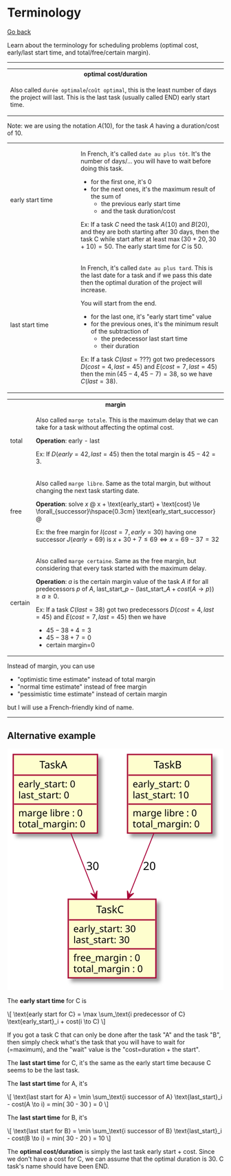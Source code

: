 # Terminology

[Go back](..#scheduling-problem)

Learn about the terminology for scheduling problems (optimal cost, early/last start time, and total/free/certain margin).

<hr class="sl">

<table class="table table-bordered table-striped border-dark">
<tr><th>optimal cost/duration</th></tr>
<tr><td>

Also called `durée optimale`/`coût optimal`, this is the least number of days the project will last. This is the last task (usually called END) early start time.
</td></tr></table>

Note: we are using the notation $A(10)$, for the task $A$ having a duration/cost of $10$.

<table class="table table-bordered table-striped border-dark">
<tr><td style="min-width: 150px;">early start time</td><td>

In French, it's called `date au plus tôt`. It's the number of days/... you will have to wait before doing this task.

* for the first one, it's 0
* for the next ones, it's the maximum result of the sum of
  * the previous early start time
  * and the task duration/cost

Ex: If a task $C$ need the task $A(10)$ and $B(20)$, and they are both starting after 30 days, then the task C while start after at least $\max(30+20, 30+10)=50$. The early start time for $C$ is $50$.
</td></tr>
<tr><td>last start time</td><td>

In French, it's called `date au plus tard`. This is the last date for a task and if we pass this date then the optimal duration of the project will increase.

You will start from the end.

* for the last one, it's "early start time" value
* for the previous ones, it's the minimum result of the subtraction of
  * the predecessor last start time
  * their duration

Ex: If a task $C(last=???)$ got two predecessors $D(cost=4, last=45)$ and $E(cost=7, last=45)$ then the $\min(45-4,45-7)=38$, so we have $C(last=38)$.
</td></tr>
</table>

<table class="table table-bordered table-striped border-dark">
<tr><th colspan="2">margin</th></tr>
<tr><td>total</td><td>

Also called `marge totale`. This is the maximum delay that we can take for a task without affecting the optimal cost.

**Operation**: early - last

Ex: If $D(early=42, last=45)$ then the total margin is $45-42=3$.
</td></tr>
<tr><td>free</td><td>

Also called `marge libre`. Same as the total margin, but without changing the next task starting date.

**Operation**: solve $x$
@
x + \text{early_start} + \text{cost} \le \forall_{successor}\hspace{0.3cm} \text{early_start_successor}
@

Ex: the free margin for $I(cost=7, early=30)$ having one successor $J(early=69)$ is $x + 30 + 7 \le 69 \Leftrightarrow x = 69-37=32$
</td></tr>
<tr><td>certain</td><td>

Also called `marge certaine`. Same as the free margin, but considering that every task started with the maximum delay.

**Operation**: $a$ is the certain margin value of the task $A$ if for all predecessors $p$ of $A$, $\text{last_start}\_p - (\text{last_start}\_A + cost(A \to p)) \ge a \ge 0$.

Ex: If a task $C(last=38)$ got two predecessors $D(cost=4, last=45)$ and $E(cost=7, last=45)$ then we have

* $45-38+4=3$
* $45-38+7=0$
* certain margin=0
</td></tr>
</table>

Instead of margin, you can use

* "optimistic time estimate" instead of total margin
* "normal time estimate" instead of free margin
* "pessimistic time estimate" instead of certain margin

but I will use a French-friendly kind of name.

<hr class="sr">

## Alternative example

![](images/terminology.svg)

The **early start time** for C is

<div>
\[
\text{early start for C} 
= \max \sum_\text{i predecessor of C} \text{early_start}_i + cost(i \to C)
\]
</div>

If you got a task C that can only be done after the task "A" and the task "B", then simply check what's the task that you will have to wait for (=maximum), and the "wait" value is the "cost=duration + the start".

The **last start time** for C, it's the same as the early start time because C seems to be the last task.

The **last start time** for A, it's 

<div>
\[
\text{last start for A} 
= \min \sum_\text{i successor of A}
\text{last_start}_i - cost(A \to i)
= min( 30 - 30 ) = 0 
\]
</div>

The **last start time** for B, it's

<div>
\[
\text{last start for B} 
= \min \sum_\text{i successor of B}
\text{last_start}_i - cost(B \to i)
= min( 30 - 20 ) = 10 
\]
</div>

The **optimal cost/duration** is simply the last task early start + cost. Since we don't have a cost for C, we can assume that the optimal duration is $30$. C task's name should have been END.